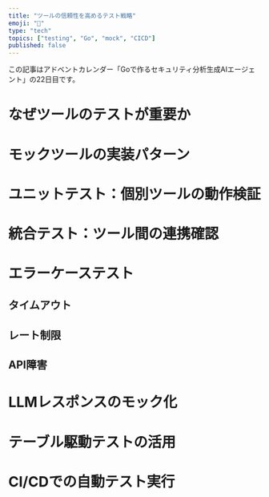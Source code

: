 ```yaml
---
title: "ツールの信頼性を高めるテスト戦略"
emoji: "🤖"
type: "tech"
topics: ["testing", "Go", "mock", "CICD"]
published: false
---
```


この記事はアドベントカレンダー「Goで作るセキュリティ分析生成AIエージェント」の22日目です。

# なぜツールのテストが重要か

# モックツールの実装パターン

# ユニットテスト：個別ツールの動作検証

# 統合テスト：ツール間の連携確認

# エラーケーステスト

## タイムアウト

## レート制限

## API障害

# LLMレスポンスのモック化

# テーブル駆動テストの活用

# CI/CDでの自動テスト実行

